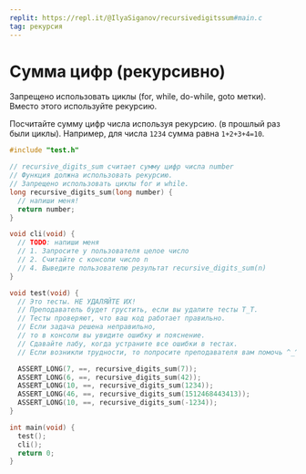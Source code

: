```yaml
---
replit: https://repl.it/@IlyaSiganov/recursivedigitssum#main.c
tag: рекурсия
---
```


# Сумма цифр (рекурсивно)

Запрещено использовать циклы (for, while, do-while, goto метки). Вместо этого используйте рекурсию.

Посчитайте сумму цифр числа используя рекурсию. (в прошлый раз были циклы). Например, для числа `1234` сумма равна `1+2+3+4=10`.

```c
#include "test.h"

// recursive_digits_sum считает сумму цифр числа number
// Функция должна использовать рекурсию.
// Запрещено использовать циклы for и while.
long recursive_digits_sum(long number) {
  // напиши меня!
  return number;
}

void cli(void) {
  // TODO: напиши меня
  // 1. Запросите у пользователя целое число
  // 2. Считайте с консоли число n
  // 4. Выведите пользователю результат recursive_digits_sum(n)
}

void test(void) {
  // Это тесты. НЕ УДАЛЯЙТЕ ИХ!
  // Преподаватель будет грустить, если вы удалите тесты T_T.
  // Тесты проверяют, что ваш код работает правильно.
  // Если задача решена неправильно,
  // то в консоли вы увидите ошибку и пояснение.
  // Сдавайте лабу, когда устраните все ошибки в тестах.
  // Если возникли трудности, то попросите преподавателя вам помочь ^_^.

  ASSERT_LONG(7, ==, recursive_digits_sum(7));
  ASSERT_LONG(6, ==, recursive_digits_sum(42));
  ASSERT_LONG(10, ==, recursive_digits_sum(1234));
  ASSERT_LONG(46, ==, recursive_digits_sum(1512468443413));
  ASSERT_LONG(10, ==, recursive_digits_sum(-1234));
}

int main(void) {
  test();
  cli();
  return 0;
}
```

